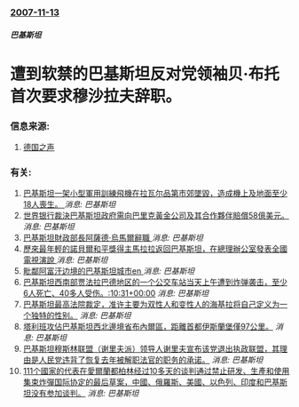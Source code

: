 ### [2007-11-13](/news/2007/11/13/index.md)

##### 巴基斯坦
# 遭到软禁的巴基斯坦反对党领袖贝·布托首次要求穆沙拉夫辞职。




### 信息来源:

1. [德国之声](http://www.dw-world.de/dw/article/0,,2912610,00.html?maca=chi-rss-chi-all-1127-rdf)

### 有关:

1. [巴基斯坦一架小型軍用訓練飛機在拉瓦尔品第市郊墜毀，造成機上及地面至少18人喪生。 ](/zh/news/2019/07/30/巴基斯坦一架小型軍用訓練飛機在拉瓦尔品第市郊墜毀-造成機上及地面至少18人喪生.md) _消息: 巴基斯坦_
2. [世界银行裁決巴基斯坦政府需向巴里克黃金公司及其合作夥伴賠償58億美元。 ](/zh/news/2019/07/15/世界银行裁決巴基斯坦政府需向巴里克黃金公司及其合作夥伴賠償58億美元.md) _消息: 巴基斯坦_
3. [巴基斯坦財政部長阿薩德·烏馬爾辭職 ](/zh/news/2019/04/18/巴基斯坦財政部長阿薩德-烏馬爾辭職.md) _消息: 巴基斯坦_
4. [ 歷來最年輕的諾貝爾和平獎得主馬拉拉返回巴基斯坦，在總理辦公室發表全國電視演說 ](/zh/news/2018/03/29/歷來最年輕的諾貝爾和平獎得主馬拉拉返回巴基斯坦-在總理辦公室發表全國電視演說.md) _消息: 巴基斯坦_
5. [毗鄰阿富汗边境的巴基斯坦城市en ](/zh/news/2017/03/31/毗鄰阿富汗边境的巴基斯坦城市en.md) _消息: 巴基斯坦_
6. [巴基斯坦西南部贾法拉巴德地区的一个公交车站当天上午遭到炸弹袭击，至少6人死亡、40多人受伤。:10:31+00:00](/zh/news/2013/03/22/巴基斯坦西南部贾法拉巴德地区的一个公交车站当天上午遭到炸弹袭击-至少6人死亡-40多人受伤-10-31-00-00.md) _消息: 巴基斯坦_
7. [巴基斯坦最高法院裁定，准许主要为双性人和变性人的海基拉将自己定义为一个独特的性别。](/zh/news/2009/12/23/巴基斯坦最高法院裁定-准许主要为双性人和变性人的海基拉将自己定义为一个独特的性别.md) _消息: 巴基斯坦_
8. [塔利班攻佔巴基斯坦西北邊境省布內爾區，距離首都伊斯蘭堡僅97公里。](/zh/news/2009/04/23/塔利班攻佔巴基斯坦西北邊境省布內爾區-距離首都伊斯蘭堡僅97公里.md) _消息: 巴基斯坦_
9. [ 巴基斯坦穆斯林联盟（谢里夫派）领导人谢里夫宣布该党退出执政联盟，其理由是人民党违背了恢复去年被解职法官的职务的承诺。](/zh/news/2008/08/25/巴基斯坦穆斯林联盟-谢里夫派-领导人谢里夫宣布该党退出执政联盟-其理由是人民党违背了恢复去年被解职法官的职务的承诺.md) _消息: 巴基斯坦_
10. [111个國家的代表在愛爾蘭都柏林经过10多天的谈判通过禁止研发、生產和使用集束炸彈国际协定的最后草案，中國、俄羅斯、美國、以色列、印度和巴基斯坦没有参加谈判。](/zh/news/2008/05/30/111个國家的代表在愛爾蘭都柏林经过10多天的谈判通过禁止研发-生產和使用集束炸彈国际协定的最后草案-中國-俄羅斯-美國.md) _消息: 巴基斯坦_
